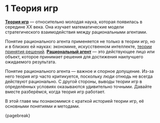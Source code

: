 # 1 Теория игр

[**Теория игр**](https://ru.wikipedia.org/wiki/Теория_игр) — относительно молодая наука, которая появилась в середине XX века. Она изучает математические модели стратегического взаимодействия между рациональными агентами.

Понятие рационального агента применяется не только в теории игр, но и в близких ей науках: экономике, искусственном интеллекте, [теории принятия решений](https://ru.wikipedia.org/wiki/Теория_принятия_решений). [**Рациональный агент**](https://ru.wikipedia.org/wiki/Рациональный_агент) — это действующее лицо или объект, которое принимает решения для достижения наилучшего ожидаемого результата.

Понятие рационального агента — важное и спорное допущение. Из-за него теория игр часто критикуется, поскольку люди отнюдь не всегда действуют рационально. С другой стороны, выводы теории игр в определённых условиях оказываются удивительно точными. Давайте вместе разберёмся, когда теория игр работает.

В этой главе мы познакомимся с краткой историей теории игр, её основными понятиями и методами.

{pagebreak}
